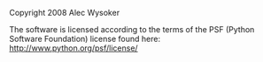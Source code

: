 Copyright 2008 Alec Wysoker

The software is licensed according to the terms of the PSF (Python Software Foundation) license found here: http://www.python.org/psf/license/